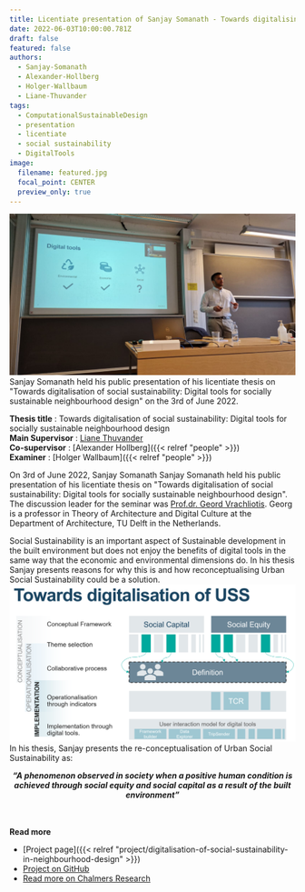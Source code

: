 ```yaml
---
title: Licentiate presentation of Sanjay Somanath - Towards digitalising Urban Social Sustainability
date: 2022-06-03T10:00:00.781Z
draft: false
featured: false
authors:
  - Sanjay-Somanath
  - Alexander-Hollberg
  - Holger-Wallbaum
  - Liane-Thuvander
tags:
  - ComputationalSustainableDesign 
  - presentation 
  - licentiate 
  - social sustainability 
  - DigitalTools
image:
  filename: featured.jpg
  focal_point: CENTER
  preview_only: true
---
```

![sanjay-lic](featured.jpg)
Sanjay Somanath held his public presentation of his licentiate thesis on "Towards digitalisation of social sustainability: Digital tools for socially sustainable neighbourhood design" on the 3rd of June 2022.

**Thesis title**      : Towards digitalisation of social sustainability: Digital tools for socially sustainable neighbourhood design  
**Main Supervisor**   : [Liane Thuvander](https://www.chalmers.se/en/staff/Pages/liane-thuvander.aspx)  
**Co-supervisor**     : [Alexander Hollberg]({{< relref "people" >}})   
**Examiner**          : [Holger Wallbaum]({{< relref "people" >}}) 

On 3rd of June 2022, Sanjay Somanath Sanjay Somanath held his public presentation of his licentiate thesis on "Towards digitalisation of social sustainability: Digital tools for socially sustainable neighbourhood design".
The discussion leader for the seminar was [Prof.dr. Geord Vrachliotis](https://www.tudelft.nl/bk/over-faculteit/hoogleraren/profdr-g-vrachliotis). Georg is a professor in Theory of Architecture and Digital Culture at the Department of Architecture, TU Delft in the Netherlands.


Social Sustainability is an important aspect of Sustainable development in the built environment but does not enjoy the benefits of digital tools in the same way that the economic and environmental dimensions do. In his thesis Sanjay presents reasons for why this is and how reconceptualising Urban Social Sustainability could be a solution.
![towards-digitalisation-USS](towardsdigitalUSS.png)
In his thesis, Sanjay presents the re-conceptualisation of Urban Social Sustainability as:
<div align="center" ><strong><i>“A phenomenon observed in society when a positive human condition is achieved through social equity and social capital as a result of the built environment”</strong></i></div>  

<br> </br>
<strong> Read more </strong>
- [Project page]({{< relref "project/digitalisation-of-social-sustainability-in-neighbourhood-design" >}})  
- [Project on GitHub](https://snjsomnath.github.io/PhDThesisRepo/)  
- [Read more on Chalmers Research](https://research.chalmers.se/en/publication/530311)  
